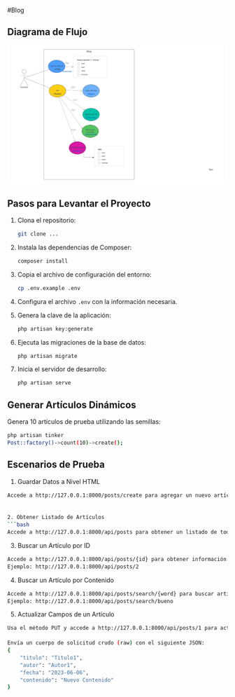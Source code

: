 
#Blog

## Diagrama de Flujo

![Diagrama de Flujo](/diagrama/diagrama-flujo-CK.png)

## Pasos para Levantar el Proyecto

1. Clona el repositorio:
    ```bash
    git clone ...
    ```

2. Instala las dependencias de Composer:
    ```bash
    composer install
    ```

3. Copia el archivo de configuración del entorno:
    ```bash
    cp .env.example .env
    ```

4. Configura el archivo `.env` con la información necesaria.

5. Genera la clave de la aplicación:
    ```bash
    php artisan key:generate
    ```

6. Ejecuta las migraciones de la base de datos:
    ```bash
    php artisan migrate
    ```

7. Inicia el servidor de desarrollo:
    ```bash
    php artisan serve
    ```

## Generar Artículos Dinámicos

Genera 10 artículos de prueba utilizando las semillas:
```bash
php artisan tinker
Post::factory()->count(10)->create();
```



## Escenarios de Prueba
1. Guardar Datos a Nivel HTML
```bash
Accede a http://127.0.0.1:8000/posts/create para agregar un nuevo artículo.


2. Obtener Listado de Artículos
```bash
Accede a http://127.0.0.1:8000/api/posts para obtener un listado de todos los artículos.
```

3. Buscar un Artículo por ID
```bash
Accede a http://127.0.0.1:8000/api/posts/{id} para obtener información sobre un artículo específico (sustituye {id} con el ID real).
Ejemplo: http://127.0.0.1:8000/api/posts/2
```

4. Buscar un Artículo por Contenido
```bash
Accede a http://127.0.0.1:8000/api/posts/search/{word} para buscar artículos por contenido (sustituye {word} con la palabra real).
Ejemplo: http://127.0.0.1:8000/api/posts/search/bueno
```

5. Actualizar Campos de un Artículo
```bash
Usa el método PUT y accede a http://127.0.0.1:8000/api/posts/1 para actualizar los campos de un artículo (sustituye 1 con el ID real).

Envía un cuerpo de solicitud crudo (raw) con el siguiente JSON:
{
    "titulo": "Titulo1",
    "autor": "Autor1",
    "fecha": "2023-06-06",
    "contenido": "Nuevo Contenido"
}


```
